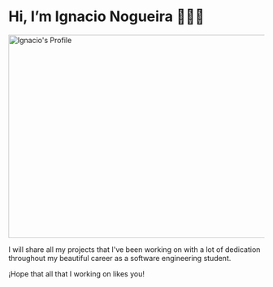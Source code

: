
# Hi, I’m Ignacio Nogueira 👨🏽‍💻

<img src="https://github.com/IgnacioNogueira/Profile-images/blob/main/Profile%20picture.jpg?raw=true" alt="Ignacio's Profile" width="800" height="400">

I will share all my projects that I've been working on 
with a lot of dedication throughout my beautiful career as a software engineering student.


¡Hope that all that I working on likes you!

<!---
IgnacioNogueira/IgnacioNogueira is a ✨ special ✨ repository because its `README.md` (this file) appears on your GitHub profile.
You can click the Preview link to take a look at your changes.
--->
